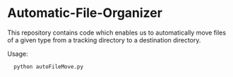 # Automatic-File-Organizer
This repository contains code which enables us to automatically move files of a given type from a tracking directory to a destination directory.

Usage: 

```
  python autoFileMove.py
```
